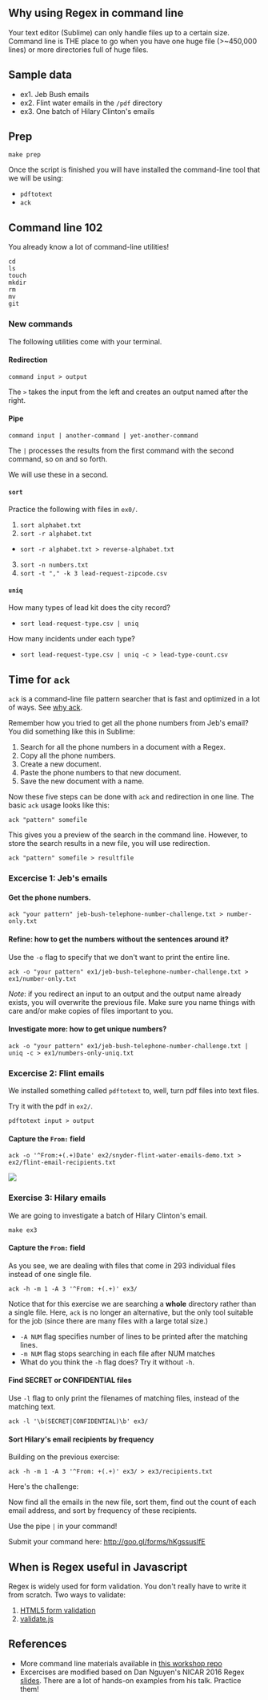 ## Why using Regex in command line

Your text editor (Sublime) can only handle files up to a certain size. Command line is THE place to go when you have one huge file (>~450,000 lines) or more directories full of huge files.

## Sample data

- ex1. Jeb Bush emails
- ex2. Flint water emails in the `/pdf` directory
- ex3. One batch of Hilary Clinton's emails

## Prep

`make prep`

Once the script is finished you will have installed the command-line tool that we will be using:

- `pdftotext`
- `ack`

## Command line 102

You already know a lot of command-line utilities!

```
cd
ls
touch
mkdir
rm
mv
git
```

### New commands

The following utilities come with your terminal.

#### Redirection

`command input > output`

The `>` takes the input from the left and creates an output named after the right.

#### Pipe

`command input | another-command | yet-another-command`

The `|` processes the results from the first command with the second command, so on and so forth.

We will use these in a second.

#### `sort`

Practice the following with files in `ex0/`.

1. `sort alphabet.txt`
2. `sort -r alphabet.txt`
  - `sort -r alphabet.txt > reverse-alphabet.txt`
3. `sort -n numbers.txt`
4. `sort -t "," -k 3 lead-request-zipcode.csv`

#### `uniq`

How many types of lead kit does the city record?

- `sort lead-request-type.csv | uniq`

How many incidents under each type?

- `sort lead-request-type.csv | uniq -c > lead-type-count.csv`

## Time for `ack`

`ack` is a command-line file pattern searcher that is fast and optimized in a lot of ways. See [why ack](http://beyondgrep.com/why-ack/).

Remember how you tried to get all the phone numbers from Jeb's email? You did something like this in Sublime:

1. Search for all the phone numbers in a document with a Regex.
2. Copy all the phone numbers.
3. Create a new document.
4. Paste the phone numbers to that new document.
5. Save the new document with a name.

Now these five steps can be done with `ack` and redirection in one line. The basic `ack` usage looks like this:

`ack "pattern" somefile`

This gives you a preview of the search in the command line. However, to store the search results in a new file, you will use redirection.

`ack "pattern" somefile > resultfile`

### Excercise 1: Jeb's emails

#### Get the phone numbers.

`ack "your pattern" jeb-bush-telephone-number-challenge.txt > number-only.txt`

#### Refine: how to get the numbers without the sentences around it?

Use the `-o` flag to specify that we don't want to print the entire line.

`ack -o "your pattern" ex1/jeb-bush-telephone-number-challenge.txt > ex1/number-only.txt`

*Note*: if you redirect an input to an output and the output name already exists, you will overwrite the previous file. Make sure you name things with care and/or make copies of files important to you.

#### Investigate more: how to get unique numbers?

`ack -o "your pattern" ex1/jeb-bush-telephone-number-challenge.txt | uniq -c > ex1/numbers-only-uniq.txt`

### Excercise 2: Flint emails

We installed something called `pdftotext` to, well, turn pdf files into text files.

Try it with the pdf in `ex2/`.

`pdftotext input > output`

#### Capture the `From:` field

```
ack -o '^From:+(.+)Date' ex2/snyder-flint-water-emails-demo.txt > ex2/flint-email-recipients.txt
```

![](http://cl.ly/0h2y2c22082h/Screen%20Shot%202016-03-31%20at%2010.23.27%20PM.png)

### Exercise 3: Hilary emails

We are going to investigate a batch of Hilary Clinton's email.

`make ex3`

#### Capture the `From:` field

As you see, we are dealing with files that come in 293 individual files instead of one single file.

```
ack -h -m 1 -A 3 '^From: +(.+)' ex3/

```

Notice that for this exercise we are searching a **whole** directory rather than a single file. Here, `ack` is no longer an alternative, but the only tool suitable for the job (since there are many files with a large total size.)

- `-A NUM` flag specifies number of lines to be printed after the matching lines.
- `-m NUM` flag stops searching in each file after NUM matches
- What do you think the `-h` flag does? Try it without `-h`.

#### Find SECRET or CONFIDENTIAL files

Use `-l` flag to only print the filenames of matching files, instead of the matching text.

```
ack -l '\b(SECRET|CONFIDENTIAL)\b' ex3/
```

#### Sort Hilary's email recipients by frequency

Building on the previous exercise:

```
ack -h -m 1 -A 3 '^From: +(.+)' ex3/ > ex3/recipients.txt

```

Here's the challenge:

Now find all the emails in the new file, sort them, find out the count of each email address, and sort by frequency of these recipients.

Use the pipe `|` in your command!

Submit your command here: http://goo.gl/forms/hKgssuslfE

## When is Regex useful in Javascript

Regex is widely used for form validation. You don't really have to write it from scratch. Two ways to validate:

1. [HTML5 form validation](https://developer.mozilla.org/en-US/docs/Web/Guide/HTML/Forms/Data_form_validation)
2. [validate.js](rickharrison.github.io/validate.js/)

## References

- More command line materials available in [this workshop repo](https://github.com/chrislkeller/nicar15-command-line-basics)
- Excercises are modified based on Dan Nguyen's NICAR 2016 Regex [slides](http://regex.danwin.com/slides/#/50). There are a lot of hands-on examples from his talk. Practice them!
